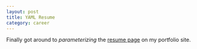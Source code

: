 ```yaml
---
layout: post
title: YAML Resume
category: career
---
```


Finally got around to *parameterizing* the [resume page]() on my portfolio site.

